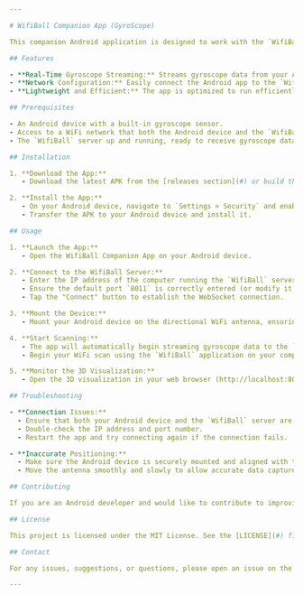 ```yaml
---

# WifiBall Companion App (GyroScope)

This companion Android application is designed to work with the `WifiBall` project, which visualizes real-time WiFi data in a 3D environment. The app streams gyroscope data from an Android device to the `WifiBall` server, enabling the accurate positioning of detected WiFi access points in the 3D visualization.

## Features

- **Real-Time Gyroscope Streaming:** Streams gyroscope data from your Android device to the `WifiBall` server, allowing the 3D environment to reflect the current orientation of the WiFi antenna.
- **Network Configuration:** Easily connect the Android app to the `WifiBall` server by specifying the IP address and port.
- **Lightweight and Efficient:** The app is optimized to run efficiently in the background while providing accurate orientation data.

## Prerequisites

- An Android device with a built-in gyroscope sensor.
- Access to a WiFi network that both the Android device and the `WifiBall` server can connect to.
- The `WifiBall` server up and running, ready to receive gyroscope data.

## Installation

1. **Download the App:**
   - Download the latest APK from the [releases section](#) or build the app from source.

2. **Install the App:**
   - On your Android device, navigate to `Settings > Security` and enable `Unknown Sources` to allow the installation of apps from sources other than the Google Play Store.
   - Transfer the APK to your Android device and install it.

## Usage

1. **Launch the App:**
   - Open the WifiBall Companion App on your Android device.

2. **Connect to the WifiBall Server:**
   - Enter the IP address of the computer running the `WifiBall` server.
   - Ensure the default port `8011` is correctly entered (or modify it if the server uses a different port).
   - Tap the "Connect" button to establish the WebSocket connection.

3. **Mount the Device:**
   - Mount your Android device on the directional WiFi antenna, ensuring it is securely attached and aligned with the antenna.

4. **Start Scanning:**
   - The app will automatically begin streaming gyroscope data to the `WifiBall` server.
   - Begin your WiFi scan using the `WifiBall` application on your computer.

5. **Monitor the 3D Visualization:**
   - Open the 3D visualization in your web browser (http://localhost:8011/realtime-data) and observe the real-time positioning of WiFi access points as you move the antenna.

## Troubleshooting

- **Connection Issues:**
  - Ensure that both your Android device and the `WifiBall` server are on the same network.
  - Double-check the IP address and port number.
  - Restart the app and try connecting again if the connection fails.

- **Inaccurate Positioning:**
  - Make sure the Android device is securely mounted and aligned with the WiFi antenna.
  - Move the antenna smoothly and slowly to allow accurate data capture.

## Contributing

If you are an Android developer and would like to contribute to improving this app, feel free to fork the repository and submit a pull request. Contributions are welcome, especially in areas like performance optimization, UI/UX improvements, and additional feature integration.

## License

This project is licensed under the MIT License. See the [LICENSE](#) file for details.

## Contact

For any issues, suggestions, or questions, please open an issue on the main `WifiBall` [repository](https://github.com/emp3r0r7/WifiBall).

---
```

